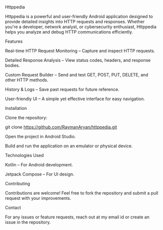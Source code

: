 Httppedia

Httppedia is a powerful and user-friendly Android application designed to provide detailed insights into HTTP requests and responses. Whether you're a developer, network analyst, or cybersecurity enthusiast, Httppedia helps you analyze and debug HTTP communications efficiently.

Features

Real-time HTTP Request Monitoring – Capture and inspect HTTP requests.

Detailed Response Analysis – View status codes, headers, and response bodies.

Custom Request Builder – Send and test GET, POST, PUT, DELETE, and other HTTP methods.

History & Logs – Save past requests for future reference.

User-friendly UI – A simple yet effective interface for easy navigation.

Installation

Clone the repository:

git clone https://github.com/RaymanAryan/httppedia.git

Open the project in Android Studio.

Build and run the application on an emulator or physical device.

Technologies Used

Kotlin – For Android development.

Jetpack Compose – For UI design.

Contributing

Contributions are welcome! Feel free to fork the repository and submit a pull request with your improvements.

Contact

For any issues or feature requests, reach out at my email id or create an issue in the repository.

